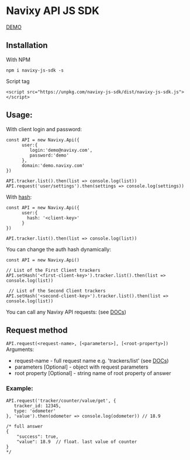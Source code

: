 # Navixy API JS SDK

[DEMO](https://squaregps.github.io/navixy-js-sdk/examples/list/)

## Installation
With NPM
```
npm i navixy-js-sdk -s
```

Script tag
```
<script src="https://unpkg.com/navixy-js-sdk/dist/navixy-js-sdk.js"></script>
```

## Usage:
With client login and password:
```
const API = new Navixy.Api({
      user:{
         login:'demo@navixy.com',
         password:'demo'
      },
      domain:'demo.navixy.com'
})

API.tracker.list().then(list => console.log(list))
API.request('user/settings').then(settings => console.log(settings))
```

With [hash](https://developers.navixy.com/#/api/resources/user/?id=auth):

```
const API = new Navixy.Api({
      user:{
        hash: '<client-key>'
      }
})

API.tracker.list().then(list => console.log(list))
```

You can change the auth hash dynamically:

```
const API = new Navixy.Api()

// List of the First Client trackers
API.setHash('<first-client-key>').tracker.list().then(list => console.log(list))

 // List of the Second Client trackers
API.setHash('<second-client-key>').tracker.list().then(list => console.log(list))
```

You can call any Navixy API requests: (see [DOCs](https://developers.navixy.com/#/api/getting-started/))

## Request method

```API.request(<request-name>, [<parameters>], [<root-property>])```
Arguments:
- request-name - full request name e.g. 'trackers/list' (see [DOCs](https://developers.navixy.com/#/api/getting-started/))
- parameters [Optional] - object with request parameters
- root property [Optional] - string name of root property of answer

### Example:
```
API.request('tracker/counter/value/get', {
   tracker_id: 12345,
   type: 'odometer'
}, 'value').then(odometer => console.log(odometer)) // 18.9

/* full answer
{
    "success": true,
    "value": 18.9  // float. last value of counter
}
*/
``` 


